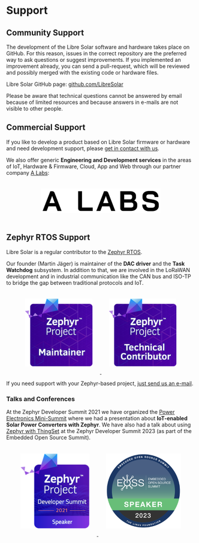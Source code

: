 # Support

## Community Support

The development of the Libre Solar software and hardware takes place on GitHub. For this reason, issues in the correct repository are the preferred way to ask questions or suggest improvements. If you implemented an improvement already, you can send a pull-request, which will be reviewed and possibly merged with the existing code or hardware files.

Libre Solar GitHub page: [github.com/LibreSolar](https://github.com/LibreSolar)

Please be aware that technical questions cannot be answered by email because of limited resources and because answers in e-mails are not visible to other people.

## Commercial Support

If you like to develop a product based on Libre Solar firmware or hardware and need development support, please [get in contact with us](mailto:info@libre.solar).

We also offer generic **Engineering and Development services** in the areas of IoT, Hardware & Firmware, Cloud, App and Web through our partner company [A Labs](https://a-labs.io):

<div style="text-align: center">
  <a href="https://a-labs.io">
    <img src="./images/a-labs-logo-320x65px.png" alt="A Labs" style="display:inline; padding:20px" />
  </a>
</div>

## Zephyr RTOS Support

Libre Solar is a regular contributor to the [Zephyr RTOS](https://github.com/zephyrproject-rtos/zephyr).

Our founder (Martin Jäger) is maintainer of the **DAC driver** and the **Task Watchdog** subsystem. In addition to that, we are involved in the LoRaWAN development and in industrial communication like the CAN bus and ISO-TP to bridge the gap between traditional protocols and IoT.

<div style="text-align: center">
  <a href="https://www.credly.com/badges/e2b74c93-174c-413f-b871-c8c20b80c085/public_url">
    <img src="./images/zephyr-maintainer.png" alt="Zephyr Maintainer" style="display:inline; height:180px; padding:20px" />
  </a>
  <a href="https://www.credly.com/badges/838396fb-2c95-44ad-9f96-65d218cef53c/public_url">
    <img src="./images/zephyr-technical-contributor.png" alt="Zephyr Technical Contributor" style="display:inline; height:180px; padding:20px" />
  </a>
</div>

If you need support with your Zephyr-based project, [just send us an e-mail](mailto:info@libre.solar).

### Talks and Conferences

At the Zephyr Developer Summit 2021 we have organized the [Power Electronics Mini-Summit](https://www.youtube.com/watch?v=9XKQqPuZh9w) where we had a presentation about **IoT-enabled Solar Power Converters with Zephyr**. We have also had a talk about using [Zephyr with ThingSet](https://www.youtube.com/watch?v=utQmthcL3ZM&ab_channel=TheLinuxFoundation) at the Zephyr Developer Summit 2023 (as part of the Embedded Open Source Summit).

<div style="text-align: center">
  <a href="https://www.credly.com/badges/22ae2597-e428-4656-94f1-920504c5c91d/public_url">
    <img src="./images/speaker-zephyr-developer-summit-2021.png" alt="Zephyr Developer Summit 2021 Speaker" style="display:inline; height:200px; padding:20px" />
  </a>
  <a href="https://www.credly.com/badges/3eba7280-9a58-44d8-bf1b-12b369ab51fb/public_url">
    <img src="./images/speaker-eoss-2023.png" alt="Zephyr Technical Contributor" style="display:inline; height:200px; padding:20px" />
  </a>
</div>
